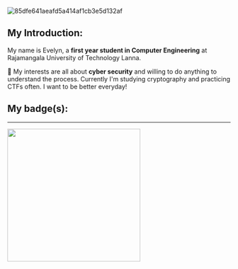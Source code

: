 ![85dfe641aeafd5a414af1cb3e5d132af](https://github.com/user-attachments/assets/569a37f3-ac34-4069-9cd3-f51e962f144b)

## My Introduction:

My name is Evelyn, a **first year student in Computer Engineering** at Rajamangala University of Technology Lanna.

🌱 My interests are all about **cyber security** and willing to do anything to understand the process. 
   Currently I'm studying cryptography and practicing CTFs often.
   I want to be better everyday!

## My badge(s):
___________________________________________________________________________________________________
<img src="https://cyberdefenders-storage.s3.me-central-1.amazonaws.com/profile-badges/Christian_X.png" width="300" />
